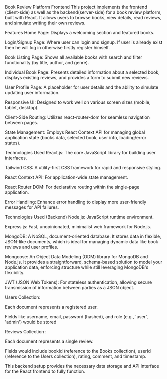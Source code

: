 Book Review Platform Frontend
This project implements the frontend (client-side) as well as the backend(server-side) for a book review platform, built with React. It allows users to browse books, view details, read reviews, and simulate writing their own reviews.


Features
Home Page: Displays a welcoming section and featured books.

Login/Signup Page: Where user can login and signup. If user is already exist then he will log in otherwise firstly register himself.

Book Listing Page: Shows all available books with search and filter functionality (by title, author, and genre).

Individual Book Page: Presents detailed information about a selected book, displays existing reviews, and provides a form to submit new reviews.

User Profile Page: A placeholder for user details and the ability to simulate updating user information.

Responsive UI: Designed to work well on various screen sizes (mobile, tablet, desktop).

Client-Side Routing: Utilizes react-router-dom for seamless navigation between pages.

State Management: Employs React Context API for managing global application state (books data, selected book, user info, loading/error states).

Technologies Used
React.js: The core JavaScript library for building user interfaces.

Tailwind CSS: A utility-first CSS framework for rapid and responsive styling.

React Context API: For application-wide state management.

React Router DOM: For declarative routing within the single-page application.

Error Handling: Enhance error handling to display more user-friendly messages for API failures.


Technologies Used (Backend)
Node.js: JavaScript runtime environment.

Express.js: Fast, unopinionated, minimalist web framework for Node.js.

MongoDB: A NoSQL, document-oriented database. It stores data in flexible, JSON-like documents, which is ideal for managing dynamic data like book reviews and user profiles.

Mongoose: An Object Data Modeling (ODM) library for MongoDB and Node.js. It provides a straightforward, schema-based solution to model your application data, enforcing structure while still leveraging MongoDB's flexibility.

JWT (JSON Web Tokens): For stateless authentication, allowing secure transmission of information between parties as a JSON object.


Users Collection:

Each document represents a registered user.

Fields like username, email, password (hashed), and role (e.g., 'user', 'admin') would be stored

Reviews Collection :

Each document represents a single review.

Fields would include bookId (reference to the Books collection), userId (reference to the Users collection), rating, comment, and timestamp.

This backend setup provides the necessary data storage and API interface for the React frontend to fully function.